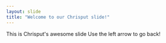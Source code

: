 ```yaml
---
layout: slide
title: "Welcome to our Chrisput slide!"
---
```

This is Chrisput's awesome slide
Use the left arrow to go back!

